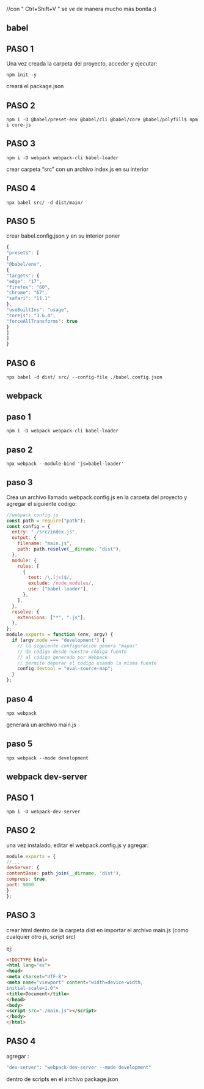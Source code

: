 //con " Ctrl+Shift+V " se ve de manera mucho más bonita :)

## babel

## PASO 1

Una vez creada la carpeta del proyecto, acceder y ejecutar:

`npm init -y`

creará el package.json

## PASO 2

`npm i -D @babel/preset-env @babel/cli @babel/core @babel/polyfill$ npm i core-js`

## PASO 3

`npm i -D webpack webpack-cli babel-loader`

crear carpeta “src” con un archivo index.js en su interior

## PASO 4

`npx babel src/ -d dist/main/`

## PASO 5

crear babel.config.json
y en su interior poner

```javascript
{
"presets": [
[
"@babel/env",
{
"targets": {
"edge": "17",
"firefox": "60",
"chrome": "67",
"safari": "11.1"
},
"useBuiltIns": "usage",
"corejs": "3.6.4",
"forceAllTransforms": true
}
]
]
}

```

## PASO 6

`npx babel -d dist/ src/ --config-file ./babel.config.json`

## webpack

## paso 1

`npm i -D webpack webpack-cli babel-loader`

## paso 2

`npx webpack --module-bind 'js=babel-loader'`

## paso 3

Crea un archivo llamado webpack.config.js en la carpeta del proyecto
y agregar el siguiente codigo:

```javascript
//webpack.config.js
const path = require("path");
const config = {
  entry: "./src/index.js",
  output: {
    filename: "main.js",
    path: path.resolve(__dirname, "dist"),
  },
  module: {
    rules: [
      {
        test: /\.(js)$/,
        exclude: /node_modules/,
        use: ["babel-loader"],
      },
    ],
  },
  resolve: {
    extensions: ["*", ".js"],
  },
};
module.exports = function (env, argv) {
  if (argv.mode === "development") {
    // la siguiente configuración genera "mapas"
    // de código desde nuestro código fuente
    // al código generado por Webpack
    // permite depurar el código usando la misma fuente
    config.devtool = "eval-source-map";
  }
};
```

## paso 4

`npx webpack`

generará un archivo main.js

## paso 5

`npx webpack --mode development`

## webpack dev-server

## PASO 1

`npm i -D webpack-dev-server`

## PASO 2

una vez instalado, editar el webpack.config.js y agregar:

```javascript
module.exports = {
//...
devServer: {
contentBase: path.join(__dirname, 'dist'),
compress: true,
port: 9000
}
};
```

## PASO 3

crear html dentro de la carpeta dist en importar el archivo main.js (como cualquier otro js, script src)

ej:

```html
<!DOCTYPE html>
<html lang="es">
<head>
<meta charset="UTF-8">
<meta name="viewport" content="width=device-width,
initial-scale=1.0">
<title>Document</title>
</head>
<body>
<script src="./main.js"></script>
</body>
</html>
```


## PASO 4

agregar :

```javascript
"dev-server": "webpack-dev-server --mode development"
```

dentro de scripts en el archivo package.json
